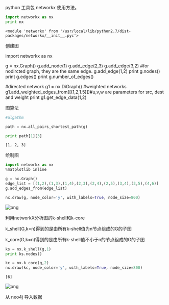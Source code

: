 
python 工具包 networkx 使用方法。


```python
import networkx as nx
print nx
```

    <module 'networkx' from '/usr/local/lib/python2.7/dist-packages/networkx/__init__.pyc'>
    

创建图

import networkx as nx

g = nx.Graph()
g.add_node(1)
g.add_edge(2,3)
g.add_edge(3,2) #for nodircted graph, they are the same edge.
g.add_edge(1,2)
print g.nodes()
print g.edges()
print g.number_of_edges()

#directed network
g1 = nx.DiGraph()
#weighted networks
g1.add_weighted_edges_from([(1,2,1.5)])#u,v,w are parameters for src, dest and weight
print g1.get_edge_data(1,2)

图算法


```python
#algathm

path = nx.all_pairs_shortest_path(g)

print path[1][3]
```

    [1, 2, 3]
    

绘制图


```python
import networkx as nx
%matplotlib inline

g = nx.Graph()
edge_list = [(1,2),(1,3),(1,4),(2,3),(2,4),(2,5),(3,4),(3,5),(4,6)]
g.add_edges_from(edge_list)

nx.draw(g, node_color='y', with_labels=True, node_size=800)  

```


![png](networkx_files/networkx_7_0.png)


利用networkX分析图的k-shell和k-core

k_shell(G,k=n)得到的是由所有k-shell值为n节点组成的G的子图

k_core(G,k=n)得到的是由所有k-shell值不小于n的节点组成的G的子图


```python
ks = nx.k_shell(g,1)
print ks.nodes()

kc = nx.k_core(g,2)
nx.draw(kc, node_color='y', with_labels=True, node_size=800)
```

    [6]
    


![png](networkx_files/networkx_9_1.png)


从 neo4j 导入数据


```python

```
